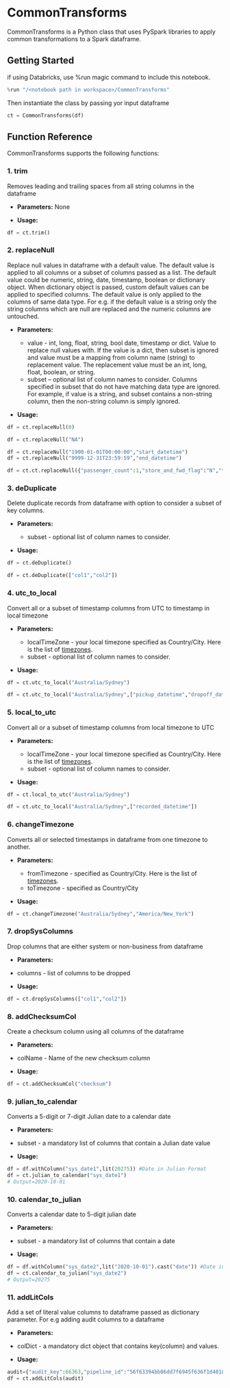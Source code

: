 # CommonTransforms

CommonTransforms is a Python class that uses PySpark libraries to apply common transformations to a Spark dataframe. 

## Getting Started
if using Databricks, use %run magic command to include this notebook.
```python
%run "/<notebook path in workspace>/CommonTransforms"
```
Then instantiate the class by passing yor input dataframe
```python
ct = CommonTransforms(df)
```

## Function Reference
CommonTransforms supports the following functions:

### 1. trim
Removes leading and trailing spaces from all string columns in the dataframe

  * **Parameters:** None  

  * **Usage:**
```python
df = ct.trim()
```
### 2. replaceNull
Replace null values in dataframe with a default value. The default value is applied to all columns or a subset of columns passed as a list. The default value could be numeric, string, date, timestamp, boolean or dictionary object. When dictionary object is passed, custom default values can be applied to specified columns. The default value is only applied to the columns of same data type. For e.g. if the default value is a string only the string columns which are null are replaced and the numeric columns are untouched.

  * **Parameters:**
    * value - int, long, float, string, bool date, timestamp or dict. Value to replace null values with. If the value is a dict, then subset is ignored and value must be a mapping from column name (string) to replacement value. The replacement value must be an int, long, float, boolean, or string.
    * subset – optional list of column names to consider. Columns specified in subset that do not have matching data type are ignored. For example, if value is a string, and subset contains a non-string column, then the non-string column is simply ignored.

  * **Usage:**
```python
df = ct.replaceNull(0)
```
```python
df = ct.replaceNull("NA")
```

```python
df = ct.replaceNull("1900-01-01T00:00:00","start_datetime")
df = ct.replaceNull("9999-12-31T23:59:59","end_datetime")
```

```python
df = ct.ct.replaceNull({"passenger_count":1,"store_and_fwd_flag":"N","tip_amount":0})
```
### 3. deDuplicate
Delete duplicate records from dataframe with option to consider a subset of key columns.

  * **Parameters:**
    * subset - optional list of column names to consider.
    
  * **Usage:**
```python
df = ct.deDuplicate()
```

```python
df = ct.deDuplicate(["col1","col2"])
```
### 4. utc_to_local
Convert all or a subset of timestamp columns from UTC to timestamp in local timezone

  * **Parameters:**
    * localTimeZone - your local timezone specified as Country/City. Here is the list of [timezones](https://en.wikipedia.org/wiki/List_of_tz_database_time_zones).
    * subset - optional list of column names to consider.
    
  * **Usage:**
```python
df = ct.utc_to_local("Australia/Sydney")
```
```python
df = ct.utc_to_local("Australia/Sydney",["pickup_datetime","dropoff_datetime"])
```
### 5. local_to_utc
Convert all or a subset of timestamp columns from local timezone to UTC 

  * **Parameters:**
    * localTimeZone - your local timezone specified as Country/City. Here is the list of [timezones](https://en.wikipedia.org/wiki/List_of_tz_database_time_zones).
    * subset - optional list of column names to consider.
    
  * **Usage:**
```python
df = ct.local_to_utc("Australia/Sydney")
```
```python
df = ct.utc_to_local("Australia/Sydney",["recorded_datetime"])
```
### 6. changeTimezone
Converts all or selected timestamps in dataframe from one timezone to another.

  * **Parameters:**
    * fromTimezone - specified as Country/City. Here is the list of [timezones](https://en.wikipedia.org/wiki/List_of_tz_database_time_zones).
    * toTimezone -  specified as Country/City

  * **Usage:**
```python
df = ct.changeTimezone("Australia/Sydney","America/New_York")
```
### 7. dropSysColumns
Drop columns that are either system or non-business from dataframe

  * **Parameters:**
   * columns - list of columns to be dropped
   
  * **Usage:**
```python
df = ct.dropSysColumns(["col1","col2"])
```
### 8. addChecksumCol
Create a checksum column using all columns of the dataframe

  * **Parameters:**
   * colName - Name of the new checksum column
   
  * **Usage:**
```python
df = ct.addChecksumCol("checksum")
```
### 9. julian_to_calendar
Converts a 5-digit or 7-digit Julian date to a calendar date

  * **Parameters:**
   * subset - a mandatory list of columns that contain a Julian date value
   
  * **Usage:**
```python
df = df.withColumn("sys_date1",lit(20275)) #Date in Julian Format
df = ct.julian_to_calendar("sys_date1")
# Output=2020-10-01
```

### 10. calendar_to_julian
Converts a calendar date to 5-digit julian date

  * **Parameters:**
   * subset - a mandatory list of columns that contain a date
   
  * **Usage:**
```python
df = df.withColumn("sys_date2",lit("2020-10-01").cast("date")) #Date in Gregorian Format
df = ct.calendar_to_julian("sys_date2")
# Output=20275
```

### 11. addLitCols
Add a set of literal value columns to dataframe passed as dictionary parameter. For e.g adding audit columns to a dataframe  

  * **Parameters:**
   * colDict - a mandatory dict object that contains key(column) and values.
   
  * **Usage:**
```python
audit={"audit_key":66363,"pipeline_id":"56f63394bb06dd7f6945f636f1d4018bd50f1850", "start_datetime": "2020-10-01 10:00:00", "end_datetime": "2020-10-01 10:02:05"}
df = ct.addLitCols(audit)
```
